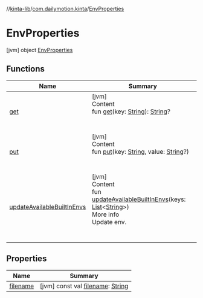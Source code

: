 //[kinta-lib](../../../index.md)/[com.dailymotion.kinta](../index.md)/[EnvProperties](index.md)



# EnvProperties  
 [jvm] object [EnvProperties](index.md)   


## Functions  
  
|  Name |  Summary | 
|---|---|
| <a name="com.dailymotion.kinta/EnvProperties/get/#kotlin.String/PointingToDeclaration/"></a>[get](get.md)| <a name="com.dailymotion.kinta/EnvProperties/get/#kotlin.String/PointingToDeclaration/"></a>[jvm]  <br>Content  <br>fun [get](get.md)(key: [String](https://kotlinlang.org/api/latest/jvm/stdlib/kotlin/-string/index.html)): [String](https://kotlinlang.org/api/latest/jvm/stdlib/kotlin/-string/index.html)?  <br><br><br>|
| <a name="com.dailymotion.kinta/EnvProperties/put/#kotlin.String#kotlin.String?/PointingToDeclaration/"></a>[put](put.md)| <a name="com.dailymotion.kinta/EnvProperties/put/#kotlin.String#kotlin.String?/PointingToDeclaration/"></a>[jvm]  <br>Content  <br>fun [put](put.md)(key: [String](https://kotlinlang.org/api/latest/jvm/stdlib/kotlin/-string/index.html), value: [String](https://kotlinlang.org/api/latest/jvm/stdlib/kotlin/-string/index.html)?)  <br><br><br>|
| <a name="com.dailymotion.kinta/EnvProperties/updateAvailableBuiltInEnvs/#kotlin.collections.List[kotlin.String]/PointingToDeclaration/"></a>[updateAvailableBuiltInEnvs](update-available-built-in-envs.md)| <a name="com.dailymotion.kinta/EnvProperties/updateAvailableBuiltInEnvs/#kotlin.collections.List[kotlin.String]/PointingToDeclaration/"></a>[jvm]  <br>Content  <br>fun [updateAvailableBuiltInEnvs](update-available-built-in-envs.md)(keys: [List](https://kotlinlang.org/api/latest/jvm/stdlib/kotlin.collections/-list/index.html)<[String](https://kotlinlang.org/api/latest/jvm/stdlib/kotlin/-string/index.html)>)  <br>More info  <br>Update env.  <br><br><br>|


## Properties  
  
|  Name |  Summary | 
|---|---|
| <a name="com.dailymotion.kinta/EnvProperties/filename/#/PointingToDeclaration/"></a>[filename](filename.md)| <a name="com.dailymotion.kinta/EnvProperties/filename/#/PointingToDeclaration/"></a> [jvm] const val [filename](filename.md): [String](https://kotlinlang.org/api/latest/jvm/stdlib/kotlin/-string/index.html)   <br>|

